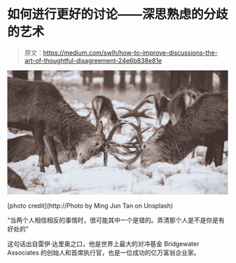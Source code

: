 # 如何进行更好的讨论——深思熟虑的分歧的艺术

> 原文：<https://medium.com/swlh/how-to-improve-discussions-the-art-of-thoughtful-disagreement-24e6b838e81e>

![](img/0484108f424a9215bd7b1c5587cc88d7.png)

[photo credit](http://Photo by Ming Jun Tan on Unsplash)

“当两个人相信相反的事情时，很可能其中一个是错的。弄清那个人是不是你是有好处的”

这句话出自雷伊·达里奥之口，他是世界上最大的对冲基金 Bridgewater Associates 的创始人和首席执行官，也是一位成功的亿万富翁企业家。